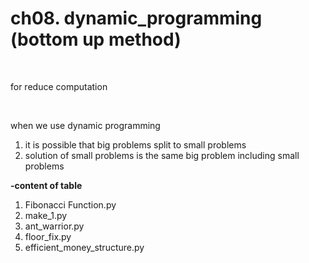# ch08. dynamic_programming (bottom up method)
<br>


for reduce computation

<br>

when we use dynamic programming
1. it is possible that big problems split to small problems
2. solution of small problems is the same big problem including small problems

**-content of table**
<br>

1. Fibonacci Function.py
2. make_1.py
3. ant_warrior.py
4. floor_fix.py
5. efficient_money_structure.py
